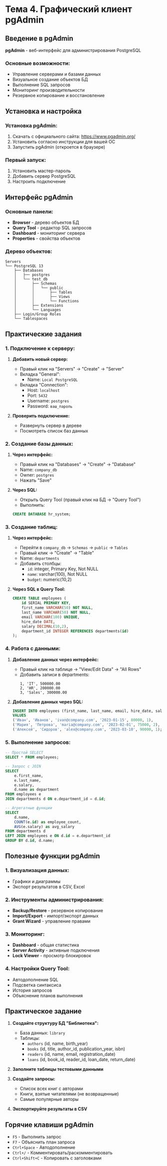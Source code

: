 # Тема 4. Графический клиент pgAdmin

## Введение в pgAdmin

**pgAdmin** - веб-интерфейс для администрирования PostgreSQL

### Основные возможности:
- Управление серверами и базами данных
- Визуальное создание объектов БД
- Выполнение SQL запросов
- Мониторинг производительности
- Резервное копирование и восстановление

## Установка и настройка

### Установка pgAdmin:
1. Скачать с официального сайта: https://www.pgadmin.org/
2. Установить согласно инструкции для вашей ОС
3. Запустить pgAdmin (откроется в браузере)

### Первый запуск:
1. Установить мастер-пароль
2. Добавить сервер PostgreSQL
3. Настроить подключение

## Интерфейс pgAdmin

### Основные панели:
- **Browser** - дерево объектов БД
- **Query Tool** - редактор SQL запросов
- **Dashboard** - мониторинг сервера
- **Properties** - свойства объектов

### Дерево объектов:
```
Servers
└── PostgreSQL 13
    ├── Databases
    │   ├── postgres
    │   └── test_db
    │       ├── Schemas
    │       │   └── public
    │       │       ├── Tables
    │       │       ├── Views
    │       │       └── Functions
    │       ├── Extensions
    │       └── Languages
    ├── Login/Group Roles
    └── Tablespaces
```

## Практические задания

### 1. Подключение к серверу:

1. **Добавить новый сервер:**
   - Правый клик на "Servers" → "Create" → "Server"
   - Вкладка "General":
     - Name: `Local PostgreSQL`
   - Вкладка "Connection":
     - Host: `localhost`
     - Port: `5432`
     - Username: `postgres`
     - Password: `ваш_пароль`

2. **Проверить подключение:**
   - Развернуть сервер в дереве
   - Посмотреть список баз данных

### 2. Создание базы данных:

1. **Через интерфейс:**
   - Правый клик на "Databases" → "Create" → "Database"
   - Name: `company_db`
   - Owner: `postgres`
   - Нажать "Save"

2. **Через SQL:**
   - Открыть Query Tool (правый клик на БД → "Query Tool")
   - Выполнить:
   ```sql
   CREATE DATABASE hr_system;
   ```

### 3. Создание таблиц:

1. **Через интерфейс:**
   - Перейти в `company_db` → `Schemas` → `public` → `Tables`
   - Правый клик → "Create" → "Table"
   - Name: `departments`
   - Добавить столбцы:
     - `id`: integer, Primary Key, Not NULL
     - `name`: varchar(100), Not NULL
     - `budget`: numeric(10,2)

2. **Через SQL в Query Tool:**
   ```sql
   CREATE TABLE employees (
       id SERIAL PRIMARY KEY,
       first_name VARCHAR(50) NOT NULL,
       last_name VARCHAR(50) NOT NULL,
       email VARCHAR(100) UNIQUE,
       hire_date DATE,
       salary DECIMAL(10,2),
       department_id INTEGER REFERENCES departments(id)
   );
   ```

### 4. Работа с данными:

1. **Добавление данных через интерфейс:**
   - Правый клик на таблице → "View/Edit Data" → "All Rows"
   - Добавить записи в departments:
     ```
     1, 'IT', 500000.00
     2, 'HR', 200000.00
     3, 'Sales', 300000.00
     ```

2. **Добавление данных через SQL:**
   ```sql
   INSERT INTO employees (first_name, last_name, email, hire_date, salary, department_id)
   VALUES 
   ('Иван', 'Иванов', 'ivan@company.com', '2023-01-15', 80000, 1),
   ('Мария', 'Петрова', 'maria@company.com', '2023-02-01', 75000, 2),
   ('Алексей', 'Сидоров', 'alex@company.com', '2023-03-10', 90000, 1);
   ```

### 5. Выполнение запросов:

```sql
-- Простой SELECT
SELECT * FROM employees;

-- Запрос с JOIN
SELECT 
    e.first_name,
    e.last_name,
    e.salary,
    d.name as department
FROM employees e
JOIN departments d ON e.department_id = d.id;

-- Агрегатные функции
SELECT 
    d.name,
    COUNT(e.id) as employee_count,
    AVG(e.salary) as avg_salary
FROM departments d
LEFT JOIN employees e ON d.id = e.department_id
GROUP BY d.id, d.name;
```

## Полезные функции pgAdmin

### 1. Визуализация данных:
- Графики и диаграммы
- Экспорт результатов в CSV, Excel

### 2. Инструменты администрирования:
- **Backup/Restore** - резервное копирование
- **Import/Export** - импорт/экспорт данных
- **Grant Wizard** - управление правами

### 3. Мониторинг:
- **Dashboard** - общая статистика
- **Server Activity** - активные подключения
- **Lock Viewer** - просмотр блокировок

### 4. Настройки Query Tool:
- Автодополнение SQL
- Подсветка синтаксиса
- История запросов
- Объяснение планов выполнения

## Практическое задание

1. **Создайте структуру БД "Библиотека":**
   - База данных: `library`
   - Таблицы:
     - `authors` (id, name, birth_year)
     - `books` (id, title, author_id, publication_year, isbn)
     - `readers` (id, name, email, registration_date)
     - `loans` (id, book_id, reader_id, loan_date, return_date)

2. **Заполните таблицы тестовыми данными**

3. **Создайте запросы:**
   - Список всех книг с авторами
   - Книги, взятые читателями (не возвращенные)
   - Самые популярные авторы

4. **Экспортируйте результаты в CSV**

## Горячие клавиши pgAdmin

- `F5` - Выполнить запрос
- `F7` - Объяснить план запроса
- `Ctrl+Space` - Автодополнение
- `Ctrl+/` - Комментировать/раскомментировать
- `Ctrl+Shift+C` - Копировать с заголовками